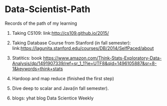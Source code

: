 # Data-Scientist-Path
Records of the path of my learning
1) Taking CS109: 
    link:http://cs109.github.io/2015/
2) Taking Database Course from Stanford (in fall semester):
    link:https://lagunita.stanford.edu/courses/DB/2014/SelfPaced/about
3) Statitics: book https://www.amazon.com/Think-Stats-Exploratory-Data-Analysis/dp/1491907339/ref=sr_1_1?ie=UTF8&qid=1496105887&sr=8-1&keywords=think+stats

4) Hardoop and map reduce (finished the first step)
5) Dive deep to scalar and Java(in fall semester).
6) blogs: 
yhat blog
Data Scientice Weekly

